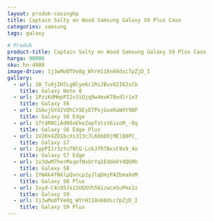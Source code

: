 ```yaml
---
layout: produk-casinghp
title: Captain Salty on Wood Samsung Galaxy S9 Plus Case
categories: samsung
tags: galaxy

# Produk
product-title: Captain Salty on Wood Samsung Galaxy S9 Plus Case
harga: 90000
sku: hn-4008
image-drive: 1j3wMo0TVe8g_WYrH118n60dsc7pZjD_I
gallery:
  - url: 10_Tu9jZH7LgNlye6c1RsJBvv82I62xCb
    title: Galaxy Note 8
  - url: 1PziKdMmpPI2v3iQjq9w4mxK70xdlr1e3
    title: Galaxy S6
  - url: 1GAxjGYd2VQhCt9EyETPkjGxeRaWXY9BP
    title: Galaxy S6 Edge
  - url: 1ft4RNCiAdN9xEkeZepTstsV6isoM_-0q
    title: Galaxy S6 Edge Plus
  - url: 1V26V4ZO1bcXs3I3c7L6bbDOjMElQ8PC_
    title: Galaxy S7
  - url: 1ypPI1r3ztuTNlG-LcbJfRTBxsC9x9_4o
    title: Galaxy S7 Edge
  - url: 1v3dwM7herMxqefNvOrYq1EddekY4QGRh
    title: Galaxy S8
  - url: 1YWAk4fNklpQxncp2yJlqDmjPAZbmaXeM
    title: Galaxy S8 Plus
  - url: 1vyd-C4s95Jxi5UQXVh56izwceSuPmx2z
    title: Galaxy S9
  - url: 1j3wMo0TVe8g_WYrH118n60dsc7pZjD_I
    title: Galaxy S9 Plus
---
```

